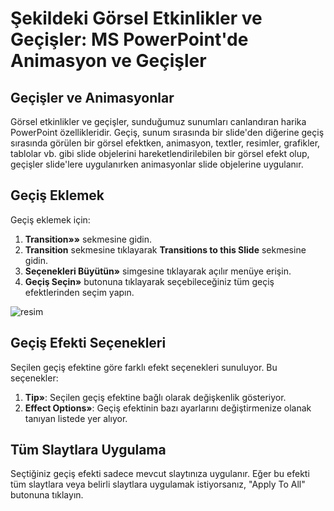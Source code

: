 # Şekildeki Görsel Etkinlikler ve Geçişler: MS PowerPoint'de Animasyon ve Geçişler

## Geçişler ve Animasyonlar

Görsel etkinlikler ve geçişler, sunduğumuz sunumları canlandıran harika PowerPoint özellikleridir. 
Geçiş, sunum sırasında bir slide'den diğerine geçiş sırasında görülen bir görsel efektken, animasyon, textler, resimler, 
grafikler, tablolar vb. gibi slide objelerini hareketlendirilebilen bir görsel efekt olup, geçişler slide'lere uygulanırken animasyonlar slide objelerine uygulanır.

## Geçiş Eklemek

Geçiş eklemek için:

1.  **Transition»»** sekmesine gidin.
2.  **Transition** sekmesine tıklayarak **Transitions to this Slide** sekmesine gidin.
3.  **Seçenekleri Büyütün»** simgesine tıklayarak açılır menüye erişin.
4.  **Geçiş Seçin»** butonuna tıklayarak seçebileceğiniz tüm geçiş efektlerinden seçim yapın.

![resim](https://i.ibb.co/XsbRBmX/61-gecis.png)

## Geçiş Efekti Seçenekleri

Seçilen geçiş efektine göre farklı efekt seçenekleri sunuluyor. Bu seçenekler:

1.  **Tip»**: Seçilen geçiş efektine bağlı olarak değişkenlik gösteriyor.
2.  **Effect Options»**: Geçiş efektinin bazı ayarlarını değiştirmenize olanak tanıyan listede yer alıyor.

## Tüm Slaytlara Uygulama

Seçtiğiniz geçiş efekti sadece mevcut slaytınıza uygulanır. Eğer bu efekti tüm slaytlara veya belirli slaytlara uygulamak istiyorsanız, "Apply To All" butonuna tıklayın.
